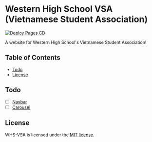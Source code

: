 # Western High School VSA (Vietnamese Student Association)
[![Deploy Pages CD](https://github.com/andrewtrann777/WHS-VSA/actions/workflows/deploy-pages.yml/badge.svg)](https://github.com/andrewtrann777/WHS-VSA/actions/workflows/deploy-pages.yml)

A website for Western High School's Vietnamese Student Association!
## Table of Contents
- [Todo](#todo)
- [License](#license)
## Todo
- [ ] [Navbar](./src/components/Navbar.jsx)
- [ ] [Carousel](./src/components/Carousel.jsx)
## License
WHS-VSA is licensed under the [MIT license](./LICENSE.md).